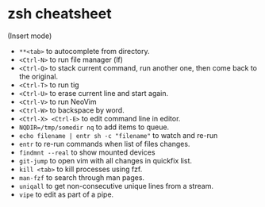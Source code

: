 # zsh cheatsheet

(Insert mode)

*   `**<tab>` to autocomplete from directory.
*   `<Ctrl-N>` to run file manager (lf)
*   `<Ctrl-Q>` to stack current command, run another one, then come back to the original.
*   `<Ctrl-T>` to run tig
*   `<Ctrl-U>` to erase current line and start again.
*   `<Ctrl-V>` to run NeoVim
*   `<Ctrl-W>` to backspace by word.
*   `<Ctrl-X> <Ctrl-E>` to edit command line in editor.
*   `NQDIR=/tmp/somedir nq` to add items to queue.
*   `echo filename | entr sh -c "filename"` to watch and re-run
*   `entr` to re-run commands when list of files changes.
*   `findmnt --real` to show mounted devices
*   `git-jump` to open vim with all changes in quickfix list.
*   `kill <tab>` to kill processes using fzf.
*   `man-fzf` to search through man pages.
*   `uniqall` to get non-consecutive unique lines from a stream.
*   `vipe` to edit as part of a pipe.

<!-- vim: set nospell: -->
